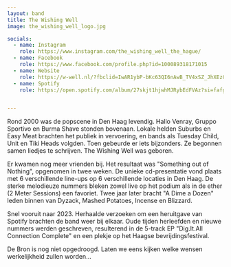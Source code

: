 ```yaml
---
layout: band
title: The Wishing Well
image: the_wishing_well_logo.jpg

socials:
  - name: Instagram
    role: https://www.instagram.com/the_wishing_well_the_hague/
  - name: Facebook
    role: https://www.facebook.com/profile.php?id=100089318171015
  - name: Website
    role: https://w-well.nl/?fbclid=IwAR1ybP-bKc63QI6nAwB_TV4xSZ_JhXEzG8R5ioaXAd9sUPqkZkVdqe8SkY
  - name: Spotify
    role: https://open.spotify.com/album/27skjt1hjwhMJRybEdFVAz?si=fafgH1ZVRtuOGHEBochUFg&nd=1&dlsi=69ffb143ca334aea


---
```


Rond 2000 was de popscene in Den Haag levendig. Hallo Venray, Gruppo Sportivo en Burma Shave stonden bovenaan. Lokale helden Suburbs en Easy Meat brachten het publiek in vervoering, en bands als Tuesday Child, Unit en Tiki Heads volgden. Toen gebeurde er iets bijzonders. Ze begonnen samen liedjes te schrijven. The Wishing Well was geboren.

Er kwamen nog meer vrienden bij. Het resultaat was "Something out of Nothing", opgenomen in twee weken. De unieke cd-presentatie vond plaats met 6 verschillende line-ups op 6 verschillende locaties in Den Haag. De sterke melodieuze nummers bleken zowel live op het podium als in de ether (2 Meter Sessions) een favoriet. Twee jaar later bracht "A Dime a Dozen" leden binnen van Dyzack, Mashed Potatoes, Incense en Blizzard.

Snel vooruit naar 2023. Herhaalde verzoeken om een heruitgave van Spotify brachten de band weer bij elkaar. Oude tijden herleefden en nieuwe nummers werden geschreven, resulterend in de 5-track EP "Dig.It.All Connection Complete" en een plekje op het Haagse bevrijdingsfestival.

De Bron is nog niet opgedroogd. Laten we eens kijken welke wensen werkelijkheid zullen worden…

